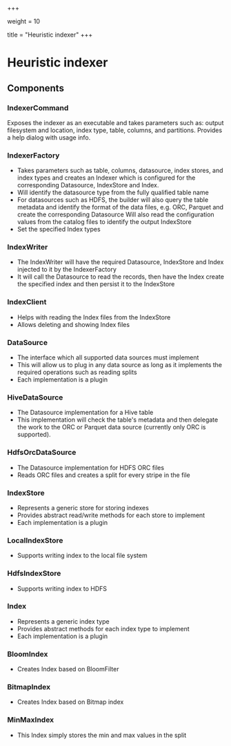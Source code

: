 +++

weight = 10

title = "Heuristic indexer"
+++

# Heuristic indexer

## Components

### IndexerCommand

Exposes the indexer as an executable and takes parameters such as:
output filesystem and location, index type, table, columns, and partitions. Provides a help dialog with usage info.

### IndexerFactory

  - Takes parameters such as table, columns, datasource, index stores, and index types and creates an Indexer which is configured for the corresponding Datasource, IndexStore and Index.
  - Will identify the datasource type from the fully qualified table name
  - For datasources such as HDFS, the builder will also query the table metadata and identify the format of the data files, e.g. ORC, Parquet and create the corresponding Datasource Will also read the configuration values from the catalog files to identify the output IndexStore
  - Set the specified Index types

### IndexWriter

  - The IndexWriter will have the required Datasource, IndexStore and Index injected to it by the  IndexerFactory
  - It will call the Datasource to read the records, then have the Index create the specified index and then persist it to the IndexStore

### IndexClient

  - Helps with reading the Index files from the IndexStore
  - Allows deleting and showing Index files

### DataSource

  - The interface which all supported data sources must implement
  - This will allow us to plug in any data source as long as it
    implements the required operations such as reading splits
  - Each implementation is a plugin

### HiveDataSource

  - The Datasource implementation for a Hive table
  - This implementation will check the table's metadata and then delegate the work to the ORC or Parquet data source (currently only ORC is supported).

### HdfsOrcDataSource

  - The Datasource implementation for HDFS ORC files
  - Reads ORC files and creates a split for every stripe in the file

### IndexStore

  - Represents a generic store for storing indexes
  - Provides abstract read/write methods for each store to implement
  - Each implementation is a plugin

### LocalIndexStore

  - Supports writing index to the local file system

### HdfsIndexStore

  - Supports writing index to HDFS

### Index

  - Represents a generic index type
  - Provides abstract methods for each index type to implement
  - Each implementation is a plugin

### BloomIndex

  - Creates Index based on BloomFilter

### BitmapIndex

  - Creates Index based on Bitmap index

### MinMaxIndex

  - This Index simply stores the min and max values in the split
